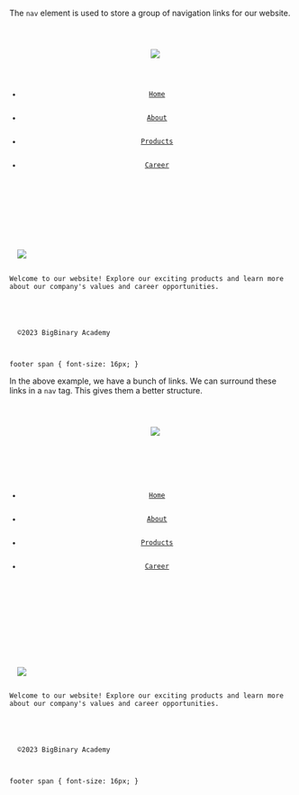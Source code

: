 The `nav` element is used to
store a group of navigation links
for our website.

<codeblock language="html" type="lesson">
<code>
<panel language="html">
<header>
  <img src="https://ik.imagekit.io/d9mvewbju/Course/BigbinaryAcademy/Unofficial_JavaScript_logo_2_bWpcbL-2Ko.svg">
  <ul class="nav">
    <li><a href="#">Home</a></li>
    <li><a href="#">About</a></li>
    <li><a href="#">Products</a></li>
    <li><a href="#">Career</a></li>
  </ul>
</header>

<main>
  <img src="https://ik.imagekit.io/d9mvewbju/Course/BigbinaryAcademy/zanskar-river-ladakh_Y-rL9FsDb.jpg">
  <p>Welcome to our website! Explore our exciting products and learn more about our company's values and career opportunities.</p>
</main>

<footer>
  <span>©2023 BigBinary Academy</span>
</footer>
</panel>
<panel language="css" hidden="true">
body {
  font-family: 'Arial', sans-serif;
  margin: 0;
  padding: 0;
}

header {
  background-color: #F7DF1C;
  color: #ffffff;
  display: flex;
  justify-content: space-around;
  padding: 10px;
}

header img {
  width: 50px;
  height: 50px;
  margin-right: 10px;
}

.nav {
  list-style: none;
  display: flex;
}

.nav li {
  margin-right: 15px;
}

.nav a {
  text-decoration: none;
  color: #black;
  font-weight: bold;
  font-size: 16px;
}

main {
  text-align: center;
  margin-top: 20px;
}

main img {
  width: 30%;
  border-radius: 8px;
  box-shadow: 0 4px 8px rgba(0, 0, 0, 0.1);
}

main p {
  color: #333;
  font-size: 18px;
  line-height: 1.6;
}

footer {
  background-color: #2c3e50;
  color: #ffffff;
  text-align: center;
  padding: 15px 0;
}

footer span {
  font-size: 16px;
}
</panel>
</code>
</codeblock>

In the above example, we have a
bunch of links. We can
surround these links in a `nav`
tag. This gives them a better
structure.

<codeblock language="html" type="lesson">
<code>
<panel language="html">
<header>
  <img src="https://ik.imagekit.io/d9mvewbju/Course/BigbinaryAcademy/Unofficial_JavaScript_logo_2_bWpcbL-2Ko.svg">

  <nav>
    <ul class="nav">
      <li><a href="#">Home</a></li>
      <li><a href="#">About</a></li>
      <li><a href="#">Products</a></li>
      <li><a href="#">Career</a></li>
    </ul>
  </nav>

</header>
<main>
  <img src="https://ik.imagekit.io/d9mvewbju/Course/BigbinaryAcademy/zanskar-river-ladakh_Y-rL9FsDb.jpg">
  <p>Welcome to our website! Explore our exciting products and learn more about our company's values and career opportunities.</p>
</main>

<footer>
  <span>©2023 BigBinary Academy</span>
</footer>
</panel>
<panel language="css" hidden="true">
body {
  font-family: 'Arial', sans-serif;
  margin: 0;
  padding: 0;
}

header {
  background-color: #F7DF1C;
  color: #ffffff;
  display: flex;
  justify-content: space-around;
  padding: 10px;
}

header img {
  width: 50px;
  height: 50px;
  margin-right: 10px;
}

.nav {
  list-style: none;
  display: flex;
}

.nav li {
  margin-right: 15px;
}

.nav a {
  text-decoration: none;
  color: black;
  font-weight: bold;
  font-size: 16px;
}

main {
  text-align: center;
  margin-top: 20px;
}

main img {
  width: 30%;
  border-radius: 8px;
  box-shadow: 0 4px 8px rgba(0, 0, 0, 0.1);
}

main p {
  color: #333;
  font-size: 18px;
  line-height: 1.6;
}

footer {
  background-color: #2c3e50;
  color: #ffffff;
  text-align: center;
  padding: 15px 0;
}

footer span {
  font-size: 16px;
}
</panel>
</code>
</codeblock>
